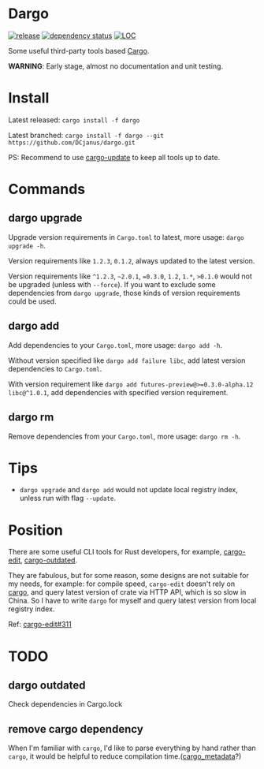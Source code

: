 # Dargo

[![release](https://img.shields.io/crates/v/dargo.svg)](https://crates.io/crates/dargo)
[![dependency status](https://deps.rs/repo/github/dcjanus/dargo/status.svg)](https://deps.rs/repo/github/dcjanus/dargo)
[![LOC](https://tokei.rs/b1/github/dcjanus/dargo)](https://github.com/dcjanus/dargo)

Some useful third-party tools based [Cargo](https://github.com/rust-lang/cargo).

**WARNING**: Early stage, almost no documentation and unit testing.

# Install

Latest released: `cargo install -f dargo`

Latest branched: `cargo install -f dargo --git https://github.com/DCjanus/dargo.git`

PS: Recommend to use [cargo-update](https://github.com/nabijaczleweli/cargo-update) to keep all tools up to date.

# Commands

## dargo upgrade

Upgrade version requirements in `Cargo.toml` to latest, more usage: `dargo upgrade -h`.

Version requirements like `1.2.3`, `0.1.2`, always updated to the latest version. 

Version requirements like `^1.2.3`, `~2.0.1`, `=0.3.0`, `1.2`, `1.*`, `>0.1.0` would not be upgraded (unless with `--force`). If you want to exclude some dependencies from `dargo upgrade`, those kinds of version requirements could be used.

## dargo add

Add dependencies to your `Cargo.toml`, more usage: `dargo add -h`.

Without version specified like `dargo add failure libc`, add latest version dependencies to `Cargo.toml`.

With version requirement like `dargo add futures-preview@>=0.3.0-alpha.12 libc@^1.0.1`, add dependencies with specified version requirement.

## dargo rm

Remove dependencies from your `Cargo.toml`, more usage: `dargo rm -h`.

# Tips

+ `dargo upgrade` and `dargo add` would not update local registry index, unless run with flag `--update`.

# Position

There are some useful CLI tools for Rust developers, for example, [cargo-edit](https://github.com/killercup/cargo-edit), [cargo-outdated](https://github.com/kbknapp/cargo-outdated).

They are fabulous, but for some reason, some designs are not suitable for my needs, for example: for compile speed, `cargo-edit` doesn't rely on [cargo](https://crates.io/crates/cargo), and query latest version of crate via HTTP API, which is so slow in China. So I have to write `dargo` for myself and query latest version from local registry index.

Ref: [cargo-edit#311](https://github.com/killercup/cargo-edit/issues/311)

# TODO 

## dargo outdated

Check dependencies in Cargo.lock

## remove cargo dependency

When I'm familiar with `cargo`, I'd like to parse everything by hand rather than `cargo`, it would be helpful to reduce compilation time.([cargo_metadata](https://crates.io/crates/cargo_metadata/)?)
